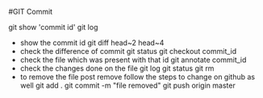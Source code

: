 #GIT Commit

git show 'commit id'
git log
 - show the commit id
git diff head~2 head~4
- check the difference of commit
git status
git checkout commit_id
- check the file which was present with that id
git annotate commit_id
 - check the changes done on the file
git log
git status
git rm
 - to remove the file
post remove follow the steps to change on github as well
git add .
git commit -m "file removed"
git push origin master
